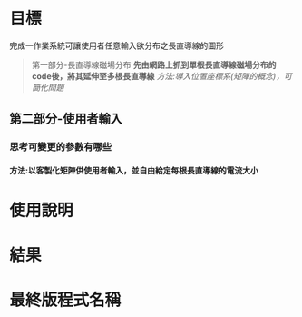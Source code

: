 # 目標
完成一作業系統可讓使用者任意輸入欲分布之長直導線的圖形
> 第一部分-長直導線磁場分布
**先由網路上抓到單根長直導線磁場分布的code後，將其延伸至多根長直導線**
_方法:導入位置座標系(矩陣的概念)，可簡化問題_
## 第二部分-使用者輸入
### 思考可變更的參數有哪些
#### 方法:以客製化矩陣供使用者輸入，並自由給定每根長直導線的電流大小
# 使用說明
# 結果
# 最終版程式名稱
